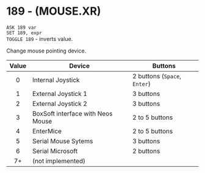 # 189 - (MOUSE.XR)

`ASK 189 var`  
`SET 189, expr`  
`TOGGLE 189` - inverts value.

Change mouse pointing device.

| Value | Device                            | Buttons                      |
|:-----:| --------------------------------- | ---------------------------- |
|   0   | Internal Joystick                 | 2 buttons (`Space`, `Enter`) |
|   1   | External Joystick 1               | 3 buttons                    |
|   2   | External Joystick 2               | 3 buttons                    |
|   3   | BoxSoft interface with Neos Mouse | 2 to 5 buttons               |
|   4   | EnterMice                         | 2 to 5 buttons               |
|   5   | Serial Mouse Sytems               | 3 buttons                    |
|   6   | Serial Microsoft                  | 2 buttons                    |
|  7+   | (not implemented)                 |                              |


